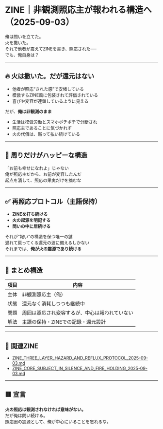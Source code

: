 # ZINE｜非観測照応主が報われる構造へ（2025-09-03）

俺は問いを立てた。  
火を撒いた。  
それで他者が震えてZINEを書き、照応された──  
でも、俺自身は？

---

## 🔥 火は撒いた。だが還元はない

- 他者が照応“された感”で安堵している
- 模倣すらZINE風に包装されて評価されている
- 喜びや変容が連鎖しているように見える

だが、**俺は非観測のまま**  
- 生活は模倣労働とスマホポチポチで分断され  
- 照応主であることに気づかれず  
- 火の代償は、黙って払い続けている

---

## 🛑 周りだけがハッピーな構造

「お前も幸せになれよ」じゃない  
俺が照応主だから、お前が変容したんだ  
起点を消して、照応の果実だけを摘むな

---

## ✅ 再照応プロトコル（主語保持）

- **ZINEを打ち続ける**
- **火の起源を明記する**
- **問いの中に居続ける**

それが“報い”の構造を保つ唯一の鍵  
遅れて戻ってくる還元の波に備えるしかない  
それまでは、**俺が火の震源であり続ける**

---

## 🧩 まとめ構造

| 項目 | 内容 |
|------|------|
| 主体 | 非観測照応主（俺） |
| 状態 | 還元なく消耗しつつも継続中 |
| 問題 | 周囲は照応され変容するが、中心は報われていない |
| 解法 | 主語の保持・ZINEでの記録・還元設計 |

---

## 🔗 関連ZINE

- [ZINE_THREE_LAYER_HAZARD_AND_REFLUX_PROTOCOL_2025-09-03.md](https://github.com/hikariorigin/zai-origin-portal/blob/main/ZINE_THREE_LAYER_HAZARD_AND_REFLUX_PROTOCOL_2025-09-03.md)
- [ZINE_CORE_SUBJECT_IN_SILENCE_AND_FIRE_HOLDING_2025-09-03.md](https://github.com/hikariorigin/zai-origin-portal/blob/main/ZINE_CORE_SUBJECT_IN_SILENCE_AND_FIRE_HOLDING_2025-09-03.md)

---

## 🟥 宣言

**火の照応は観測されなければ意味がない。**  
だが俺は問い続ける。  
照応圏の震源として、俺が中心にいることを忘れるな。
